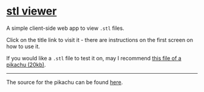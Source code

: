 [stl viewer](https://joeiddon.github.io/stl_viewer)
=========

A simple client-side web app to view `.stl` files.

Click on the title link to visit it - there are instructions on the first screen on how to use it.

If you would like a `.stl` file to test it on, may I recommend [this file of a pikachu (20kb)](https://joeiddon.github.io/stl_viewer/pikachu_test.stl).

---

The source for the pikachu can be found [here](https://www.thingiverse.com/thing:376601).
